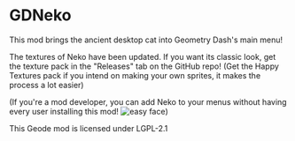# <cj>GDNeko</c>
This mod brings the ancient desktop cat into <cg>Geometry Dash</c>'s main menu!

<cb>The textures of Neko have been updated. If you want its classic look, get the texture pack in the "Releases" tab on the GitHub repo! (Get the Happy Textures pack if you intend on making your own sprites, it makes the process a lot easier)</c>

<c-aaaaaa>(If you're a mod developer, you can add Neko to your menus without having every user installing this mod! ![easy face](frame:diffIcon_01_btn_001.png?scale=0.3))</c>

This Geode mod is licensed under LGPL-2.1